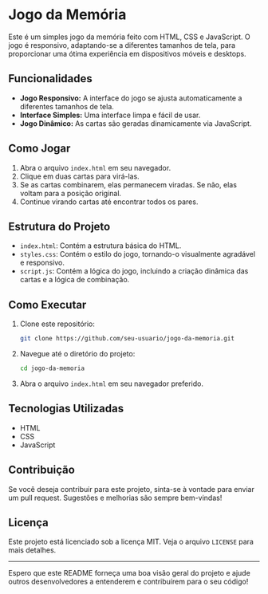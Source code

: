 # Jogo da Memória

Este é um simples jogo da memória feito com HTML, CSS e JavaScript. O jogo é responsivo, adaptando-se a diferentes tamanhos de tela, para proporcionar uma ótima experiência em dispositivos móveis e desktops.

## Funcionalidades

- **Jogo Responsivo:** A interface do jogo se ajusta automaticamente a diferentes tamanhos de tela.
- **Interface Simples:** Uma interface limpa e fácil de usar.
- **Jogo Dinâmico:** As cartas são geradas dinamicamente via JavaScript.

## Como Jogar

1. Abra o arquivo `index.html` em seu navegador.
2. Clique em duas cartas para virá-las.
3. Se as cartas combinarem, elas permanecem viradas. Se não, elas voltam para a posição original.
4. Continue virando cartas até encontrar todos os pares.

## Estrutura do Projeto

- `index.html`: Contém a estrutura básica do HTML.
- `styles.css`: Contém o estilo do jogo, tornando-o visualmente agradável e responsivo.
- `script.js`: Contém a lógica do jogo, incluindo a criação dinâmica das cartas e a lógica de combinação.

## Como Executar

1. Clone este repositório:
   ```bash
   git clone https://github.com/seu-usuario/jogo-da-memoria.git
   ```
2. Navegue até o diretório do projeto:
   ```bash
   cd jogo-da-memoria
   ```
3. Abra o arquivo `index.html` em seu navegador preferido.

## Tecnologias Utilizadas

- HTML
- CSS
- JavaScript

## Contribuição

Se você deseja contribuir para este projeto, sinta-se à vontade para enviar um pull request. Sugestões e melhorias são sempre bem-vindas!

## Licença

Este projeto está licenciado sob a licença MIT. Veja o arquivo `LICENSE` para mais detalhes.

---

Espero que este README forneça uma boa visão geral do projeto e ajude outros desenvolvedores a entenderem e contribuírem para o seu código!